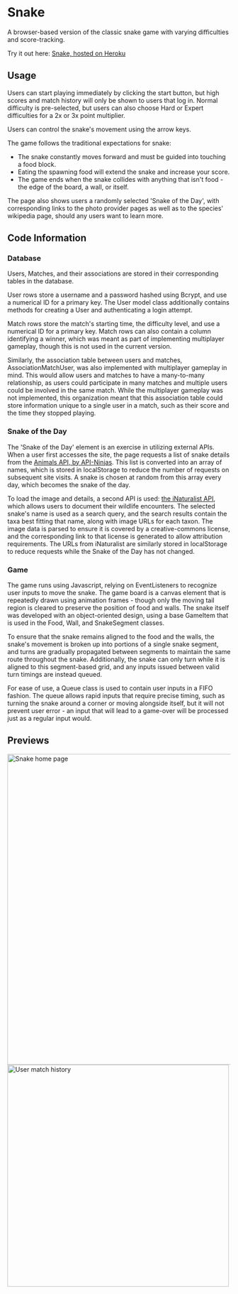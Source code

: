# Snake
A browser-based version of the classic snake game with varying difficulties and score-tracking.

Try it out here: [Snake, hosted on Heroku](https://acollino-snake.herokuapp.com/)

## Usage
Users can start playing immediately by clicking the start button, but high scores and match history will only be shown to users that log in. Normal difficulty is pre-selected, but users can also choose Hard or Expert difficulties for a 2x or 3x point multiplier.

Users can control the snake's movement using the arrow keys.

The game follows the traditional expectations for snake:
 - The snake constantly moves forward and must be guided into touching a food block.
 - Eating the spawning food will extend the snake and increase your score.
 - The game ends when the snake collides with anything that isn't food - the edge of the board, a wall, or itself.

The page also shows users a randomly selected 'Snake of the Day', with corresponding links to the photo provider pages as well as to the species' wikipedia page, should any users want to learn more.

## Code Information
### Database
Users, Matches, and their associations are stored in their corresponding tables in the database.

User rows store a username and a password hashed using Bcrypt, and use a numerical ID for a primary key. The User model class additionally contains methods for creating a User and authenticating a login attempt.

Match rows store the match's starting time, the difficulty level, and use a numerical ID for a primary key. Match rows can also contain a column identifying a winner, which was meant as part of implementing multiplayer gameplay, though this is not used in the current version.

Similarly, the association table between users and matches, AssociationMatchUser, was also implemented with multiplayer gameplay in mind. This would allow users and matches to have a many-to-many relationship, as users could participate in many matches and multiple users could be involved in the same match. While the multiplayer gameplay was not implemented, this organization meant that this association table could store information unique to a single user in a match, such as their score and the time they stopped playing.

### Snake of the Day
The 'Snake of the Day' element is an exercise in utilizing external APIs. When a user first accesses the site, the page requests a list of snake details from the [Animals API, by API-Ninjas](https://api-ninjas.com/api/animals). This list is converted into an array of names, which is stored in localStorage to reduce the number of requests on subsequent site visits. A snake is chosen at random from this array every day, which becomes the snake of the day.

To load the image and details, a second API is used: [the iNaturalist API](https://api.inaturalist.org/v1/docs/), which allows users to document their wildlife encounters. The selected snake's name is used as a search query, and the search results contain the taxa best fitting that name, along with image URLs for each taxon. The image data is parsed to ensure it is covered by a creative-commons license, and the corresponding link to that license is generated to allow attribution requirements. The URLs from iNaturalist are similarly stored in localStorage to reduce requests while the Snake of the Day has not changed.

### Game
The game runs using Javascript, relying on EventListeners to recognize user inputs to move the snake. The game board is a canvas element that is repeatedly drawn using animation frames - though only the moving tail region is cleared to preserve the position of food and walls. The snake itself was developed with an object-oriented design, using a base GameItem that is used in the Food, Wall, and SnakeSegment classes.

To ensure that the snake remains aligned to the food and the walls, the snake's movement is broken up into portions of a single snake segment, and turns are gradually propagated between segments to maintain the same route throughout the snake. Additionally, the snake can only turn while it is aligned to this segment-based grid, and any inputs issued between valid turn timings are instead queued.

For ease of use, a Queue class is used to contain user inputs in a FIFO fashion. The queue allows rapid inputs that require precise timing, such as turning the snake around a corner or moving alongside itself, but it will not prevent user error - an input that will lead to a game-over will be processed just as a regular input would.

## Previews
<img src="https://user-images.githubusercontent.com/8853721/196015927-3ac17d1a-bfda-47e2-b76b-6d955dc025a2.png" alt="Snake home page" style="width: 700px">

<img src="https://user-images.githubusercontent.com/8853721/196015954-510dfa6c-0fd8-4d37-81d9-63eaf0314026.png" alt="User match history" style="height: 500px;">

